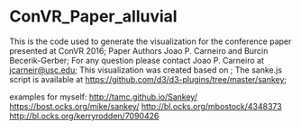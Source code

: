 # ConVR_Paper_alluvial
This is the code used to generate the visualization for the conference paper presented at ConVR 2016;
Paper Authors Joao P. Carneiro and Burcin Becerik-Gerber;
For any question please contact Joao P. Carneiro at jcarneir@usc.edu; 
This visualization was created based on ;
The sanke.js script is available at https://github.com/d3/d3-plugins/tree/master/sankey;

examples for myself:
http://tamc.github.io/Sankey/
https://bost.ocks.org/mike/sankey/
http://bl.ocks.org/mbostock/4348373
http://bl.ocks.org/kerryrodden/7090426
